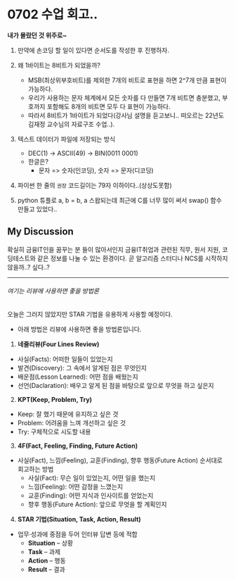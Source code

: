 # 0702 수업 회고..

**내가 몰랐던 것 위주로~**

1. 만약에 손코딩 할 일이 있다면 순서도를 작성한 후 진행하자.

2. 왜 1바이트는 8비트가 되었을까?
    - MSB(최상위부호비트)를 제외한 7개의 비트로 표현을 하면 2^7개 만큼 표현이 가능하다.
    - 우리가 사용하는 문자 체계에서 모든 숫자를 다 만들면 7개 비트면 충분했고, 부호까지 포함해도 8개의 비트면 모두 다 표현이 가능하다.
    - 따라서 8비트가 1바이트가 되었다(강사님 설명을 듣고보니.. 떠오르는 22년도 김재정 교수님의 자료구조 수업..).
3. 텍스트 데이터가 파일에 저장되는 방식
    - DEC(1) -> ASCII(49) -> BIN(0011 0001)
    - 한글은?
        - 문자 => 숫자(인코딩), 숫자 => 문자(디코딩)
4. 파이썬 한 줄의 `권장` 코드길이는 79자 이하이다..(상상도못함)
5. python 튜플로 a, b = b, a 스왑되는데 최근에 C를 너무 많이 써서 swap() 함수 만들고 있었다..

## My Discussion
확실히 금융IT인을 꿈꾸는 분 들이 많아서인지 금융IT취업과 관련된 직무, 원서 지원, 코딩테스트와 같은 정보를 나눌 수 있는 환경이다. 곧 알고리즘 스터디나 NCS를 시작하지 않을까..? 싶다..?

---
###### 여기는 리뷰에 사용하면 좋을 방법론
오늘은 그러지 않았지만 STAR 기법을 유용하게 사용할 예정이다.
- 아래 방법은 리뷰에 사용하면 좋을 방법론입니다.
1. **네줄리뷰(Four Lines Review)**
- 사실(Facts): 어떠한 일들이 있었는지
- 발견(Discovery): 그 속에서 알게된 점은 무엇인지
- 배운점(Lesson Learned): 어떤 점을 배웠는지
- 선언(Daclaration): 배우고 알게 된 점을 바탕으로 앞으로 무엇을 하고 싶은지

2. **KPT(Keep, Problem, Try)**
- Keep: 잘 했기 때문에 유지하고 싶은 것
- Problem: 어려움을 느껴 개선하고 싶은 것
- Try: 구체적으로 시도할 내용

3. **4F(Fact, Feeling, Finding, Future Action)**
- 사실(Fact), 느낌(Feeling), 교훈(Finding), 향후 행동(Future Action) 순서대로 회고하는 방법
    - 사실(Fact): 무슨 일이 있었는지, 어떤 일을 했는지
    - 느낌(Feeling): 어떤 감정을 느꼈는지
    - 교훈(Finding): 어떤 지식과 인사이트를 얻었는지
    - 향후 행동(Future Action): 앞으로 무엇을 할 계획인지

4. **STAR 기법(Situation, Task, Action, Result)**
- 업무·성과에 중점을 두어 인터뷰 답변 등에 적합
    - **Situation** – 상황
    - **Task** – 과제
    - **Action** – 행동
    - **Result** – 결과